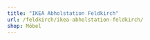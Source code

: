 ```yaml
---
title: "IKEA Abholstation Feldkirch"
url: /feldkirch/ikea-abholstation-feldkirch/
shop: Möbel
---
```


